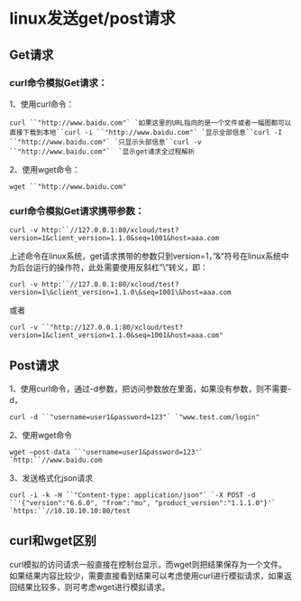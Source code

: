 # linux发送get/post请求

## Get请求

### curl命令模拟Get请求：

1、使用curl命令：

```
curl ``"http://www.baidu.com"` `如果这里的URL指向的是一个文件或者一幅图都可以直接下载到本地``curl -i ``"http://www.baidu.com"` `显示全部信息``curl -I ``"http://www.baidu.com"` `只显示头部信息``curl -v ``"http://www.baidu.com"`  `显示get请求全过程解析
```

2、使用wget命令：

```
wget ``"http://www.baidu.com"
```

### curl命令模拟Get请求携带参数：

```
curl -v http:``//127.0.0.1:80/xcloud/test?version=1&client_version=1.1.0&seq=1001&host=aaa.com
```

上述命令在linux系统，get请求携带的参数只到version=1，”&”符号在linux系统中为后台运行的操作符，此处需要使用反斜杠”\”转义，即：

```
curl -v http:``//127.0.0.1:80/xcloud/test?version=1\&client_version=1.1.0\&seq=1001\&host=aaa.com
```

或者

```
curl -v ``"http://127.0.0.1:80/xcloud/test?version=1&client_version=1.1.0&seq=1001&host=aaa.com"
```

## Post请求

1、使用curl命令，通过-d参数，把访问参数放在里面，如果没有参数，则不需要-d，

```
curl -d ``"username=user1&password=123"` `"www.test.com/login"
```

2、使用wget命令

```
wget –post-data ``'username=user1&password=123'` `http:``//www.baidu.com
```

3、发送格式化json请求

```
curl -i -k -H ``"Content-type: application/json"` `-X POST -d ``'{"version":"6.6.0", "from":"mu", "product_version":"1.1.1.0"}'` `https:``//10.10.10.10:80/test
```

## curl和wget区别

curl模拟的访问请求一般直接在控制台显示，而wget则把结果保存为一个文件。如果结果内容比较少，需要直接看到结果可以考虑使用curl进行模拟请求，如果返回结果比较多，则可考虑wget进行模拟请求。